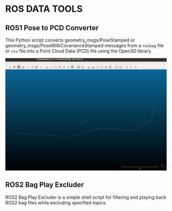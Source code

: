 
# ROS DATA TOOLS

## ROS1 Pose to PCD Converter
This Python script converts geometry_msgs/PoseStamped or geometry_msgs/PoseWithCovarianceStamped messages from a `rosbag` file or `csv` file into a Point Cloud Data (PCD) file using the Open3D library.

![Sample Image](ros1/pose_to_pcd/sample/sample.png)

## ROS2 Bag Play Excluder

ROS2 Bag Play Excluder is a simple shell script for filtering and playing back ROS2 bag files while excluding specified topics.